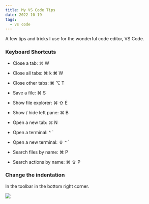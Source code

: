 ```yaml
---
title: My VS Code Tips
date: 2022-10-19
tags:
  - vs code
---
```


A few tips and tricks I use for the wonderful code editor, VS Code.

### Keyboard Shortcuts

- Close a tab: ⌘ W

- Close all tabs: ⌘ k ⌘ W

- Close other tabs: ⌘ ⌥ T

- Save a file: ⌘ S

- Show file explorer: ⌘ ⇧ E

- Show / hide left pane: ⌘ B

- Open a new tab: ⌘ N

- Open a terminal: ^ `

- Open a new terminal: ⇧ ^ `

- Search files by name: ⌘ P

- Search actions by name: ⌘ ⇧ P

### Change the indentation

In the toolbar in the bottom right corner.

![](https://s3.us-west-2.amazonaws.com/secure.notion-static.com/e655c596-1040-4dac-b2d3-2c998f9dcc83/Untitled.png?X-Amz-Algorithm=AWS4-HMAC-SHA256&X-Amz-Content-Sha256=UNSIGNED-PAYLOAD&X-Amz-Credential=AKIAT73L2G45EIPT3X45%2F20230208%2Fus-west-2%2Fs3%2Faws4_request&X-Amz-Date=20230208T012951Z&X-Amz-Expires=3600&X-Amz-Signature=a357f375635a25c5fec65f87b1832ea228defff97a782f5655130d6dd8f63e1b&X-Amz-SignedHeaders=host&x-id=GetObject)

